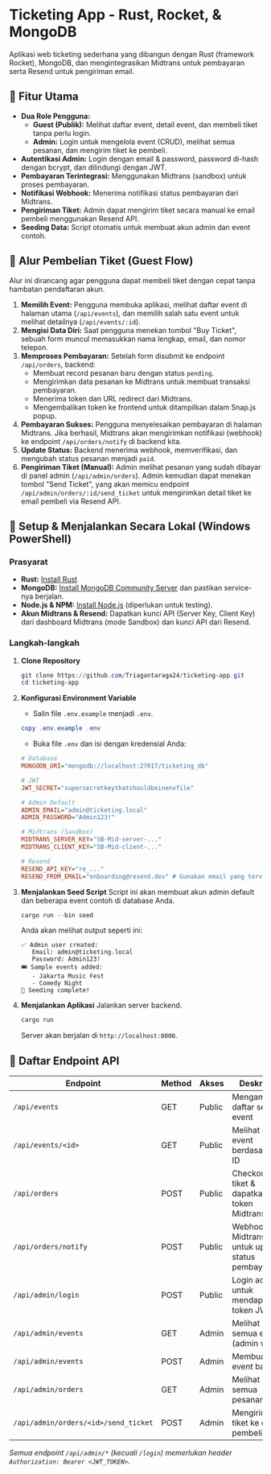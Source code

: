 # Ticketing App - Rust, Rocket, & MongoDB

Aplikasi web ticketing sederhana yang dibangun dengan Rust (framework Rocket), MongoDB, dan mengintegrasikan Midtrans untuk pembayaran serta Resend untuk pengiriman email.

## 🎯 Fitur Utama

- **Dua Role Pengguna:**
  - **Guest (Publik):** Melihat daftar event, detail event, dan membeli tiket tanpa perlu login.
  - **Admin:** Login untuk mengelola event (CRUD), melihat semua pesanan, dan mengirim tiket ke pembeli.
- **Autentikasi Admin:** Login dengan email & password, password di-hash dengan bcrypt, dan dilindungi dengan JWT.
- **Pembayaran Terintegrasi:** Menggunakan Midtrans (sandbox) untuk proses pembayaran.
- **Notifikasi Webhook:** Menerima notifikasi status pembayaran dari Midtrans.
- **Pengiriman Tiket:** Admin dapat mengirim tiket secara manual ke email pembeli menggunakan Resend API.
- **Seeding Data:** Script otomatis untuk membuat akun admin dan event contoh.

## 🔄 Alur Pembelian Tiket (Guest Flow)

Alur ini dirancang agar pengguna dapat membeli tiket dengan cepat tanpa hambatan pendaftaran akun.

1.  **Memilih Event:** Pengguna membuka aplikasi, melihat daftar event di halaman utama (`/api/events`), dan memilih salah satu event untuk melihat detailnya (`/api/events/:id`).
2.  **Mengisi Data Diri:** Saat pengguna menekan tombol "Buy Ticket", sebuah form muncul memasukkan nama lengkap, email, dan nomor telepon.
3.  **Memproses Pembayaran:** Setelah form disubmit ke endpoint `/api/orders`, backend:
    - Membuat record pesanan baru dengan status `pending`.
    - Mengirimkan data pesanan ke Midtrans untuk membuat transaksi pembayaran.
    - Menerima token dan URL redirect dari Midtrans.
    - Mengembalikan token ke frontend untuk ditampilkan dalam Snap.js popup.
4.  **Pembayaran Sukses:** Pengguna menyelesaikan pembayaran di halaman Midtrans. Jika berhasil, Midtrans akan mengirimkan notifikasi (webhook) ke endpoint `/api/orders/notify` di backend kita.
5.  **Update Status:** Backend menerima webhook, memverifikasi, dan mengubah status pesanan menjadi `paid`.
6.  **Pengiriman Tiket (Manual):** Admin melihat pesanan yang sudah dibayar di panel admin (`/api/admin/orders`). Admin kemudian dapat menekan tombol "Send Ticket", yang akan memicu endpoint `/api/admin/orders/:id/send_ticket` untuk mengirimkan detail tiket ke email pembeli via Resend API.

## 🚀 Setup & Menjalankan Secara Lokal (Windows PowerShell)

### Prasyarat

-   **Rust:** [Install Rust](https://rustup.rs/)
-   **MongoDB:** [Install MongoDB Community Server](https://www.mongodb.com/try/download/community) dan pastikan service-nya berjalan.
-   **Node.js & NPM:** [Install Node.js](https://nodejs.org/) (diperlukan untuk testing).
-   **Akun Midtrans & Resend:** Dapatkan kunci API (Server Key, Client Key) dari dashboard Midtrans (mode Sandbox) dan kunci API dari Resend.

### Langkah-langkah

1.  **Clone Repository**
    ```powershell
    git clone https://github.com/Triagantaraga24/ticketing-app.git
    cd ticketing-app
    ```

2.  **Konfigurasi Environment Variable**
    -   Salin file `.env.example` menjadi `.env`.
    ```powershell
    copy .env.example .env
    ```
    -   Buka file `.env` dan isi dengan kredensial Anda:
    ```ini
    # Database
    MONGODB_URI="mongodb://localhost:27017/ticketing_db"

    # JWT
    JWT_SECRET="supersecretkeythatshouldbeinenvfile"

    # Admin Default
    ADMIN_EMAIL="admin@ticketing.local"
    ADMIN_PASSWORD="Admin123!"

    # Midtrans (Sandbox)
    MIDTRANS_SERVER_KEY="SB-Mid-server-..."
    MIDTRANS_CLIENT_KEY="SB-Mid-client-..."

    # Resend
    RESEND_API_KEY="re_..."
    RESEND_FROM_EMAIL="onboarding@resend.dev" # Gunakan email yang terverifikasi di Resend
    ```

3.  **Menjalankan Seed Script**
    Script ini akan membuat akun admin default dan beberapa event contoh di database Anda.
    ```powershell
    cargo run --bin seed
    ```
    Anda akan melihat output seperti ini:
    ```
    ✅ Admin user created:
       Email: admin@ticketing.local
       Password: Admin123!
    🎟️ Sample events added:
       - Jakarta Music Fest
       - Comedy Night
    🎉 Seeding complete!
    ```

4.  **Menjalankan Aplikasi**
    Jalankan server backend.
    ```powershell
    cargo run
    ```
    Server akan berjalan di `http://localhost:8000`.

## 📡 Daftar Endpoint API

| Endpoint                              | Method | Akses  | Deskripsi                                      |
| ------------------------------------- | ------ | ------ | ---------------------------------------------- |
| `/api/events`                         | GET    | Public | Mengambil daftar semua event                   |
| `/api/events/<id>`                    | GET    | Public | Melihat detail event berdasarkan ID            |
| `/api/orders`                         | POST   | Public | Checkout tiket & dapatkan token Midtrans       |
| `/api/orders/notify`                  | POST   | Public | Webhook Midtrans untuk update status pembayaran |
| `/api/admin/login`                    | POST   | Public | Login admin untuk mendapatkan token JWT        |
| `/api/admin/events`                   | GET    | Admin  | Melihat semua event (admin view)               |
| `/api/admin/events`                   | POST   | Admin  | Membuat event baru                             |
| `/api/admin/orders`                   | GET    | Admin  | Melihat semua pesanan                          |
| `/api/admin/orders/<id>/send_ticket`  | POST   | Admin  | Mengirim tiket ke email pembeli                |

*Semua endpoint `/api/admin/*` (kecuali `/login`) memerlukan header `Authorization: Bearer <JWT_TOKEN>`.*
